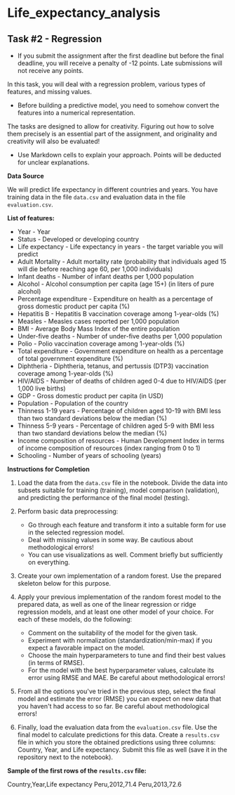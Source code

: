 # Life_expectancy_analysis

## Task #2 - Regression

- If you submit the assignment after the first deadline but before the final deadline, you will receive a penalty of -12 points. Late submissions will not receive any points.

In this task, you will deal with a regression problem, various types of features, and missing values.

- Before building a predictive model, you need to somehow convert the features into a numerical representation.

The tasks are designed to allow for creativity. Figuring out how to solve them precisely is an essential part of the assignment, and originality and creativity will also be evaluated!

- Use Markdown cells to explain your approach. Points will be deducted for unclear explanations.

**Data Source**

We will predict life expectancy in different countries and years. You have training data in the file `data.csv` and evaluation data in the file `evaluation.csv`.

**List of features:**

- Year - Year
- Status - Developed or developing country
- Life expectancy - Life expectancy in years - the target variable you will predict
- Adult Mortality - Adult mortality rate (probability that individuals aged 15 will die before reaching age 60, per 1,000 individuals)
- Infant deaths - Number of infant deaths per 1,000 population
- Alcohol - Alcohol consumption per capita (age 15+) (in liters of pure alcohol)
- Percentage expenditure - Expenditure on health as a percentage of gross domestic product per capita (%)
- Hepatitis B - Hepatitis B vaccination coverage among 1-year-olds (%)
- Measles - Measles cases reported per 1,000 population
- BMI - Average Body Mass Index of the entire population
- Under-five deaths - Number of under-five deaths per 1,000 population
- Polio - Polio vaccination coverage among 1-year-olds (%)
- Total expenditure - Government expenditure on health as a percentage of total government expenditure (%)
- Diphtheria - Diphtheria, tetanus, and pertussis (DTP3) vaccination coverage among 1-year-olds (%)
- HIV/AIDS - Number of deaths of children aged 0-4 due to HIV/AIDS (per 1,000 live births)
- GDP - Gross domestic product per capita (in USD)
- Population - Population of the country
- Thinness 1-19 years - Percentage of children aged 10-19 with BMI less than two standard deviations below the median (%)
- Thinness 5-9 years - Percentage of children aged 5-9 with BMI less than two standard deviations below the median (%)
- Income composition of resources - Human Development Index in terms of income composition of resources (index ranging from 0 to 1)
- Schooling - Number of years of schooling (years)

**Instructions for Completion**

1. Load the data from the `data.csv` file in the notebook. Divide the data into subsets suitable for training (training), model comparison (validation), and predicting the performance of the final model (testing).

2. Perform basic data preprocessing:
   - Go through each feature and transform it into a suitable form for use in the selected regression model.
   - Deal with missing values in some way. Be cautious about methodological errors!
   - You can use visualizations as well. Comment briefly but sufficiently on everything.

3. Create your own implementation of a random forest. Use the prepared skeleton below for this purpose.

4. Apply your previous implementation of the random forest model to the prepared data, as well as one of the linear regression or ridge regression models, and at least one other model of your choice. For each of these models, do the following:
   - Comment on the suitability of the model for the given task.
   - Experiment with normalization (standardization/min-max) if you expect a favorable impact on the model.
   - Choose the main hyperparameters to tune and find their best values (in terms of RMSE).
   - For the model with the best hyperparameter values, calculate its error using RMSE and MAE. Be careful about methodological errors!

5. From all the options you've tried in the previous step, select the final model and estimate the error (RMSE) you can expect on new data that you haven't had access to so far. Be careful about methodological errors!

6. Finally, load the evaluation data from the `evaluation.csv` file. Use the final model to calculate predictions for this data. Create a `results.csv` file in which you store the obtained predictions using three columns: Country, Year, and Life expectancy. Submit this file as well (save it in the repository next to the notebook).

**Sample of the first rows of the `results.csv` file:**

Country,Year,Life expectancy
Peru,2012,71.4
Peru,2013,72.6

